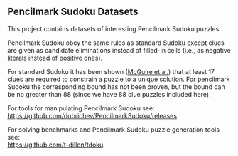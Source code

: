 ## Pencilmark Sudoku Datasets

This project contains datasets of interesting Pencilmark Sudoku puzzles.

Pencilmark Sudoku obey the same rules as standard Sudoku except clues are given
as candidate eliminations instead of filled-in cells (i.e., as negative literals
instead of positive ones).

For standard Sudoku it has been shown ([McGuire et al.](https://arxiv.org/abs/1201.0749))
that at least 17 clues are required to constrain a puzzle to a unique solution.
For pencilmark Sudoku the corresponding bound has not been proven, but the bound can be
no greater than 88 (since we have 88 clue puzzles included here).

For tools for manipulating Pencilmark Sudoku see:<br>
https://github.com/dobrichev/PencilmarkSudoku/releases

For solving benchmarks and Pencilmark Sudoku puzzle generation tools see:<br>
https://github.com/t-dillon/tdoku
